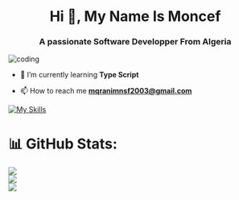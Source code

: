 <h1 align="center">Hi 👋, My Name Is Moncef</h1>
<h3 align="center">A passionate Software Developper From Algeria</h3>

<img align="center" alt="coding" src="https://camo.githubusercontent.com/a840be2e7f9df37d4172f8c1a3015d2a26797e0847ff2ec0655c39095764f61d/68747470733a2f2f692e696d6775722e636f6d2f33524c634a77362e676966">



- 🌱 I’m currently learning **Type Script**

- 📫 How to reach me **mqranimnsf2003@gmail.com**

[![My Skills](https://skillicons.dev/icons?i=html,css,tailwind,js,ts,nodejs,nextjs,mysql,java)](https://skillicons.dev)

# 📊 GitHub Stats:
![](https://github-readme-stats.vercel.app/api?username=MoncefDrew&theme=dark&hide_border=false&include_all_commits=false&count_private=false)<br/>
![](https://github-readme-streak-stats.herokuapp.com/?user=MoncefDrew&theme=dark&hide_border=false)<br/>
![](https://github-readme-stats.vercel.app/api/top-langs/?username=MoncefDrew&theme=dark&hide_border=false&include_all_commits=false&count_private=false&layout=compact)

<!-- Proudly created with GPRM ( https://gprm.itsvg.in ) -->
